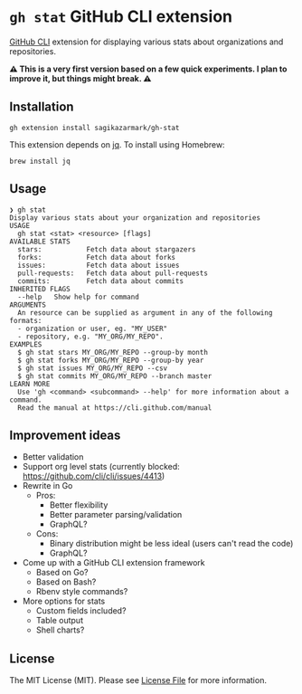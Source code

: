 # `gh stat` GitHub CLI extension

[GitHub CLI](https://github.com/cli/cli) extension for displaying various stats about organizations and repositories.

**⚠ This is a very first version based on a few quick experiments. I plan to improve it, but things might break. ⚠**


## Installation

```shell
gh extension install sagikazarmark/gh-stat
```

This extension depends on [jq](https://stedolan.github.io/jq/). To install using Homebrew:

```shell
brew install jq
```


## Usage

```shell
❯ gh stat
Display various stats about your organization and repositories
USAGE
  gh stat <stat> <resource> [flags]
AVAILABLE STATS
  stars:           Fetch data about stargazers
  forks:           Fetch data about forks
  issues:          Fetch data about issues
  pull-requests:   Fetch data about pull-requests
  commits:         Fetch data about commits
INHERITED FLAGS
  --help   Show help for command
ARGUMENTS
  An resource can be supplied as argument in any of the following formats:
  - organization or user, eg. "MY_USER"
  - repository, e.g. "MY_ORG/MY_REPO".
EXAMPLES
  $ gh stat stars MY_ORG/MY_REPO --group-by month
  $ gh stat forks MY_ORG/MY_REPO --group-by year
  $ gh stat issues MY_ORG/MY_REPO --csv
  $ gh stat commits MY_ORG/MY_REPO --branch master
LEARN MORE
  Use 'gh <command> <subcommand> --help' for more information about a command.
  Read the manual at https://cli.github.com/manual
```


## Improvement ideas

- Better validation
- Support org level stats (currently blocked: https://github.com/cli/cli/issues/4413)
- Rewrite in Go
    - Pros:
        - Better flexibility
        - Better parameter parsing/validation
        - GraphQL?
    - Cons:
        - Binary distribution might be less ideal (users can't read the code)
        - GraphQL?
- Come up with a GitHub CLI extension framework
    - Based on Go?
    - Based on Bash?
    - Rbenv style commands?
- More options for stats
    - Custom fields included?
    - Table output
    - Shell charts?


## License

The MIT License (MIT). Please see [License File](LICENSE) for more information.
